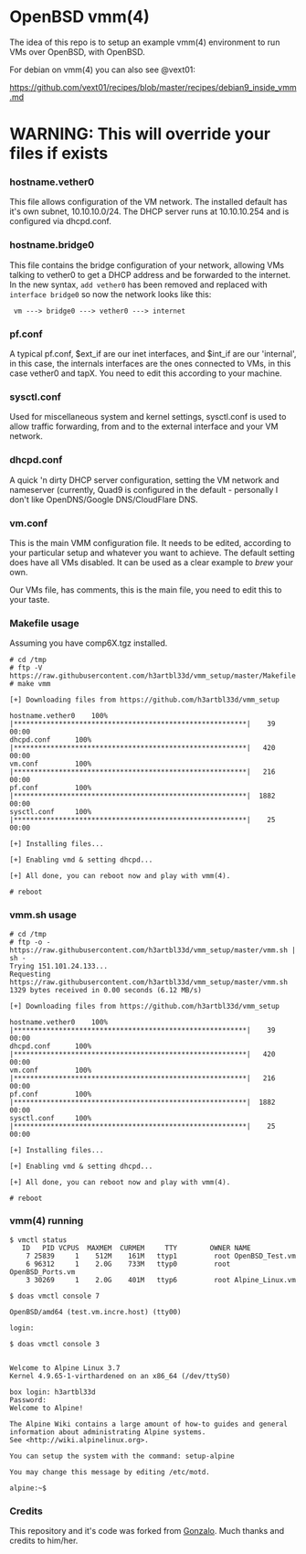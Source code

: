 # OpenBSD vmm(4) 

The idea of this repo is to setup an example vmm(4) environment to run VMs over OpenBSD, with OpenBSD.

For debian on vmm(4) you can also see @vext01:

https://github.com/vext01/recipes/blob/master/recipes/debian9_inside_vmm.md


# WARNING: This will override your files if exists

### hostname.vether0

This file allows configuration of the VM network. The installed default has it's own subnet, 10.10.10.0/24. The DHCP server runs at 10.10.10.254 and is configured via dhcpd.conf.

### hostname.bridge0

This file contains the bridge configuration of your network, allowing VMs talking to vether0 to get a DHCP address and be forwarded to the internet. In the new syntax, ```add vether0``` has been removed and replaced with ```interface bridge0``` so now the network looks like this:

``` vm ---> bridge0 ---> vether0 ---> internet```

### pf.conf

A typical pf.conf, $ext_if are our inet interfaces, and $int_if are our 'internal', in this case, the
internals interfaces are the ones connected to VMs, in this case vether0 and tapX. You need to edit this
according to your machine.

### sysctl.conf

Used for miscellaneous system and kernel settings, sysctl.conf is used to allow traffic forwarding, from and to the external interface and your VM network.

### dhcpd.conf

A quick 'n dirty DHCP server configuration, setting the VM network and nameserver (currently, Quad9 is configured in the default - personally I don't like OpenDNS/Google DNS/CloudFlare DNS.

### vm.conf

This is the main VMM configuration file. It needs to be edited, according to your particular setup and whatever you want to achieve. The default setting does have all VMs disabled. It can be used as a clear example to _brew_ your own. 

Our VMs file, has comments, this is the main file, you need to edit this to your taste.

### Makefile usage

Assuming you have comp6X.tgz installed.

```
# cd /tmp
# ftp -V https://raw.githubusercontent.com/h3artbl33d/vmm_setup/master/Makefile
# make vmm

[+] Downloading files from https://github.com/h3artbl33d/vmm_setup

hostname.vether0	100% |*********************************************************|    39       00:00
dhcpd.conf		100% |*********************************************************|   420       00:00
vm.conf			100% |*********************************************************|   216       00:00
pf.conf			100% |*********************************************************|  1882       00:00
sysctl.conf		100% |*********************************************************|    25       00:00

[+] Installing files...

[+] Enabling vmd & setting dhcpd...

[+] All done, you can reboot now and play with vmm(4).

# reboot
```

### vmm.sh usage

```
# cd /tmp
# ftp -o - https://raw.githubusercontent.com/h3artbl33d/vmm_setup/master/vmm.sh | sh -
Trying 151.101.24.133...
Requesting https://raw.githubusercontent.com/h3artbl33d/vmm_setup/master/vmm.sh
1329 bytes received in 0.00 seconds (6.12 MB/s)

[+] Downloading files from https://github.com/h3artbl33d/vmm_setup

hostname.vether0	100% |*********************************************************|    39       00:00
dhcpd.conf		100% |*********************************************************|   420       00:00
vm.conf			100% |*********************************************************|   216       00:00
pf.conf			100% |*********************************************************|  1882       00:00
sysctl.conf		100% |*********************************************************|    25       00:00

[+] Installing files...

[+] Enabling vmd & setting dhcpd...

[+] All done, you can reboot now and play with vmm(4).

# reboot
```

### vmm(4) running
```
$ vmctl status
   ID   PID VCPUS  MAXMEM  CURMEM     TTY        OWNER NAME
    7 25839     1    512M    161M   ttyp1         root OpenBSD_Test.vm
    6 96312     1    2.0G    733M   ttyp0         root OpenBSD_Ports.vm
    3 30269     1    2.0G    401M   ttyp6         root Alpine_Linux.vm
```

```
$ doas vmctl console 7

OpenBSD/amd64 (test.vm.incre.host) (tty00)

login:
```

```
$ doas vmctl console 3


Welcome to Alpine Linux 3.7
Kernel 4.9.65-1-virthardened on an x86_64 (/dev/ttyS0)

box login: h3artbl33d
Password:
Welcome to Alpine!

The Alpine Wiki contains a large amount of how-to guides and general
information about administrating Alpine systems.
See <http://wiki.alpinelinux.org>.

You can setup the system with the command: setup-alpine

You may change this message by editing /etc/motd.

alpine:~$
```
### Credits

This repository and it's code was forked from [Gonzalo](https://github.com/gonzalo-). Much thanks and credits to him/her.
